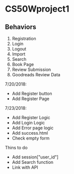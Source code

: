 # CS50Wproject1

## Behaviors
1. Registration
2. Login
3. Logout
4. Import
5. Search
6. Book Page
7. Review Submission
8. Goodreads Review Data


7/20/2018:
* Add Register button
* Add Register Page

7/23/2018:
* Add Register Logic
* Add Login Logic
* Add Error page logic
* Add success.html
* Check empty form



Thins to do
* Add session["user_id"]
* Add Search function
* Link with API